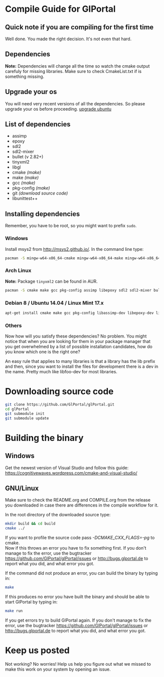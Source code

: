 # Compile Guide for GlPortal
## Quick note if you are compiling for the first time
Well done. You made the right decision. It's not even that hard.

## Dependencies
**Note:** Dependencies will change all the time so watch the cmake output carefuly for missing libraries.
Make sure to check CmakeList.txt if is something missing.

## Upgrade your os
You will need very recent versions of all the dependencies. So please upgrade your os before proceeding.
[upgrade ubuntu](http://www.ubuntu.com/download/desktop/upgrade)

## List of dependencies
- assimp
- epoxy
- sdl2
- sdl2-mixer
- bullet (v 2.82+)
- tinyxml2
- libgl
- cmake *(make)*
- make *(make)*
- gcc *(make)*
- pkg-config *(make)*
- git *(download source code)*
- libunittest++

## Installing dependencies
Remember, you have to be root, so you might want to prefix `sudo`.

### Windows
Install msys2 from http://msys2.github.io/. In the command line type:
```bash
pacman -S mingw-w64-x86_64-cmake mingw-w64-x86_64-make mingw-w64-x86_64-gcc mingw-w64-x86_64-pkg-config mingw-w64-x86_64-assimp mingw-w64-x86_64-libepoxy mingw-w64-x86_64-SDL2 mingw-w64-x86_64-SDL2_mixer mingw-w64-x86_64-bullet mingw-w64-x86_64-mesa mingw-w64-x86_64-tinyxml2
```

### Arch Linux
**Note:** Package `tinyxml2` can be found in AUR.
```bash
pacman -S cmake make gcc pkg-config assimp libepoxy sdl2 sdl2-mixer bullet mesa
```

### Debian 8 / Ubuntu 14.04 / Linux Mint 17.x
```bash
apt-get install cmake make gcc pkg-config libassimp-dev libepoxy-dev libsdl2-dev libsdl2-mixer-dev libbullet-dev libtinyxml2-dev libgl1-mesa-dev libunittest++-dev
```

### Others
Now how will you satisfy these dependencies? No problem. You might notice that when you
are looking for them in your package manager that you get overwhelmed by a list of possible
installation candidates, how do you know which one is the right one?

An easy rule that applies to many libraries is that a library has the lib prefix and then, 
since you want to install the files for development there is a dev in the name. 
Pretty much like libfoo-dev for most libraries.

# Downloading source code
```bash
git clone https://github.com/GlPortal/glPortal.git
cd glPortal
git submodule init
git submodule update
```

# Building the binary
## Windows
Get the newest version of Visual Studio and follow this guide:
https://cognitivewaves.wordpress.com/cmake-and-visual-studio/
## GNU/Linux
Make sure to check the README.org and COMPILE.org from the release you downloaded in case
there are differences in the compile workflow for it.

In the root directory of the downloaded source type:
```bash
mkdir build && cd build
cmake ../
```
If you want to profile the source code pass *-DCMAKE_CXX_FLAGS=-pg* to cmake.   
Now if this throws an error you have to fix something first. If you don't manage to fix the error, use the
bugtracker https://github.com/GlPortal/glPortal/issues or http://bugs.glportal.de to report what you did, and what error you got.

If the command did not produce an error, you can build the binary by typing in:
```bash
make
```

If this produces no error you have built the binary and should be able to start GlPortal by typing in:
```bash
make run
```

If you get errors try to build GlPortal again. If you don't manage to fix the error, use the
bugtracker https://github.com/GlPortal/glPortal/issues or http://bugs.glportal.de to report what you did, and what error you got.

# Keep us posted
Not working? No worries! Help us help you figure out what we missed to make this work on 
your system by opening an issue.
